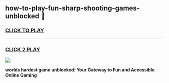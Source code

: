 
## how-to-play-fun-sharp-shooting-games-unblocked 👋
<h3>
<a href="https://premium.freeplayer.one?title=how-to-play-fun-sharp-shooting-games-unblocked&ref=14F">CLICK TO PLAY</a></h3>
<hr>

<h3>
<a href="https://premium.freeplayer.one?title=how-to-play-fun-sharp-shooting-games-unblocked&ref=14F">CLICK 2 PLAY</a>
  
</h3>

<a href="https://premium.freeplayer.one?title=how-to-play-fun-sharp-shooting-games-unblocked&ref=12F/"><img src="https://clearcache.store/games.png"></a>


**worlds hardest game unblocked: Your Gateway to Fun and Accessible Online Gaming**
